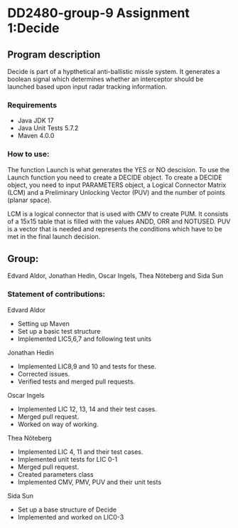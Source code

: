 # DD2480-group-9 Assignment 1:Decide

## Program description
Decide is part of a hypthetical anti-ballistic missle system. It generates a boolean signal which determines whether an interceptor should be launched based upon input radar tracking information.

### Requirements

<ul>
	<li>Java JDK 17 </li>
	<li>Java Unit Tests 5.7.2 </li>
	<li>Maven 4.0.0 </li>
</ul>

### How to use:
The function Launch is what generates the YES or NO descision. To use the Launch function you need to create a DECIDE object. To create a DECIDE object, you need to input PARAMETERS object, a Logical Connector Matrix (LCM) and a Preliminary Unlocking Vector (PUV) and the number of points (planar space).  

LCM is a logical connector that is used with CMV to create PUM. It consists of a 15x15 table that is filled with the values ANDD, ORR and NOTUSED.
PUV is a vector that is needed and represents the conditions which have to be met in the final launch decision.
 

## Group: 
Edvard Aldor, Jonathan Hedin, Oscar Ingels, Thea Nöteberg and Sida Sun

### Statement of contributions:

Edvard Aldor
<ul>
	<li>Setting up Maven </li>
	<li>Set up a basic test structure </li>
	<li>Implemented LIC5,6,7 and following test units</li>
</ul>

Jonathan Hedin
<ul>
    <li> Implemented LIC8,9 and 10 and tests for these.</li>
    <li> Corrected issues.</li>
    <li> Verified tests and merged pull requests.</li>
</ul>

Oscar Ingels
<ul>
    <li> Implemented LIC 12, 13, 14 and their test cases.</li>
    <li> Merged pull request.</li>
    <li> Worked on  way of working.</li>
</ul>

Thea Nöteberg
<ul>
    	<li> Implemented LIC 4, 11 and their test cases.</li>
	<li> Implemented unit tests for LIC 0-1 </li>
    	<li> Merged pull request.</li>
    	<li> Created parameters class</li>
	<li> Implemented CMV, PMV, PUV and their unit tests</li>
</ul>
Sida Sun
<ul>
	<li>Set up a base structure of Decide </li>
	<li>Implemented and worked on LIC0-3 </li>
</ul>
